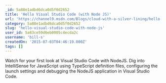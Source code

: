 ```yaml
---
_id: 5a88e1adbd6dca0d5f0d2652
title: 'Hello Visual Studio Code (with Node JS)'
url: 'https://channel9.msdn.com/Blogs/cloud-with-a-silver-lining/hello-visual-studio-code-nodejs'
category: 5a88e1adbd6dca0d5f0d2652
slug: 'hello-visual-studio-code-with-node-js'
user_id: 5a83ce59d6eb0005c4ecda2c
username: 'bill-s'
createdOn: '2015-07-03T04:46:19.000Z'
tags: []
---
```


Watch for your first look at Visual Studio Code with NodeJS. Dig into IntelliSense for JavaScript using TypeScript definition files, configuring the launch settings and debugging the NodeJS application in Visual Studio Code.
